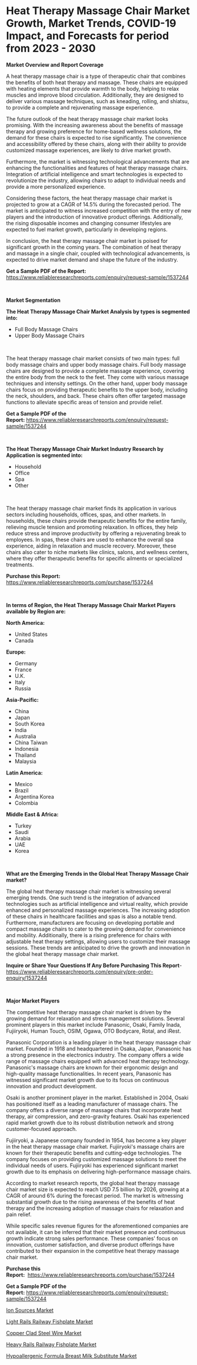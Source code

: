 <p><h1>Heat Therapy Massage Chair Market Growth, Market Trends, COVID-19 Impact, and Forecasts for period from 2023 - 2030</h1></p><p><strong>Market Overview and Report Coverage</strong></p>
<p><p>A heat therapy massage chair is a type of therapeutic chair that combines the benefits of both heat therapy and massage. These chairs are equipped with heating elements that provide warmth to the body, helping to relax muscles and improve blood circulation. Additionally, they are designed to deliver various massage techniques, such as kneading, rolling, and shiatsu, to provide a complete and rejuvenating massage experience.</p><p>The future outlook of the heat therapy massage chair market looks promising. With the increasing awareness about the benefits of massage therapy and growing preference for home-based wellness solutions, the demand for these chairs is expected to rise significantly. The convenience and accessibility offered by these chairs, along with their ability to provide customized massage experiences, are likely to drive market growth.</p><p>Furthermore, the market is witnessing technological advancements that are enhancing the functionalities and features of heat therapy massage chairs. Integration of artificial intelligence and smart technologies is expected to revolutionize the industry, allowing chairs to adapt to individual needs and provide a more personalized experience.</p><p>Considering these factors, the heat therapy massage chair market is projected to grow at a CAGR of 14.5% during the forecasted period. The market is anticipated to witness increased competition with the entry of new players and the introduction of innovative product offerings. Additionally, the rising disposable incomes and changing consumer lifestyles are expected to fuel market growth, particularly in developing regions.</p><p>In conclusion, the heat therapy massage chair market is poised for significant growth in the coming years. The combination of heat therapy and massage in a single chair, coupled with technological advancements, is expected to drive market demand and shape the future of the industry.</p></p>
<p><strong>Get a Sample PDF of the Report:</strong> <a href="https://www.reliableresearchreports.com/enquiry/request-sample/1537244">https://www.reliableresearchreports.com/enquiry/request-sample/1537244</a></p>
<p>&nbsp;</p>
<p><strong>Market Segmentation</strong></p>
<p><strong>The Heat Therapy Massage Chair Market Analysis by types is segmented into:</strong></p>
<p><ul><li>Full Body Massage Chairs</li><li>Upper Body Massage Chairs</li></ul></p>
<p>&nbsp;</p>
<p><p>The heat therapy massage chair market consists of two main types: full body massage chairs and upper body massage chairs. Full body massage chairs are designed to provide a complete massage experience, covering the entire body from the neck to the feet. They come with various massage techniques and intensity settings. On the other hand, upper body massage chairs focus on providing therapeutic benefits to the upper body, including the neck, shoulders, and back. These chairs often offer targeted massage functions to alleviate specific areas of tension and provide relief.</p></p>
<p><strong>Get a Sample PDF of the Report:</strong>&nbsp;<a href="https://www.reliableresearchreports.com/enquiry/request-sample/1537244">https://www.reliableresearchreports.com/enquiry/request-sample/1537244</a></p>
<p>&nbsp;</p>
<p><strong>The Heat Therapy Massage Chair Market Industry Research by Application is segmented into:</strong></p>
<p><ul><li>Household</li><li>Office</li><li>Spa</li><li>Other</li></ul></p>
<p>&nbsp;</p>
<p><p>The heat therapy massage chair market finds its application in various sectors including households, offices, spas, and other markets. In households, these chairs provide therapeutic benefits for the entire family, relieving muscle tension and promoting relaxation. In offices, they help reduce stress and improve productivity by offering a rejuvenating break to employees. In spas, these chairs are used to enhance the overall spa experience, aiding in relaxation and muscle recovery. Moreover, these chairs also cater to niche markets like clinics, salons, and wellness centers, where they offer therapeutic benefits for specific ailments or specialized treatments.</p></p>
<p><strong>Purchase this Report:</strong>&nbsp; <a href="https://www.reliableresearchreports.com/purchase/1537244">https://www.reliableresearchreports.com/purchase/1537244</a></p>
<p>&nbsp;</p>
<p><strong>In terms of Region, the Heat Therapy Massage Chair Market Players available by Region are:</strong></p>
<p>
    <p> <strong> North America: </strong>
        <ul>
            <li>United States</li>
            <li>Canada</li>
        </ul>
        </p> 
    <p> <strong> Europe: </strong>
        <ul>
            <li>Germany</li>
            <li>France</li>
            <li>U.K.</li>
            <li>Italy</li>
            <li>Russia</li>
        </ul>
        </p> 
    <p> <strong> Asia-Pacific: </strong>
        <ul>
            <li>China</li>
            <li>Japan</li>
            <li>South Korea</li>
            <li>India</li>
            <li>Australia</li>
            <li>China Taiwan</li>
            <li>Indonesia</li>
            <li>Thailand</li>
            <li>Malaysia</li>
        </ul>
        </p> 
    <p> <strong> Latin America: </strong>
        <ul>
            <li>Mexico</li>
            <li>Brazil</li>
            <li>Argentina Korea</li>
            <li>Colombia</li>
        </ul>
        </p> 
    <p> <strong> Middle East & Africa: </strong>
        <ul>
            <li>Turkey</li>
            <li>Saudi</li>
            <li>Arabia</li>
            <li>UAE</li>
            <li>Korea</li>
        </ul>
    </p>
    </p>
<p>&nbsp;</p>
<p><strong>What are the Emerging Trends in the Global Heat Therapy Massage Chair market?</strong></p>
<p><p>The global heat therapy massage chair market is witnessing several emerging trends. One such trend is the integration of advanced technologies such as artificial intelligence and virtual reality, which provide enhanced and personalized massage experiences. The increasing adoption of these chairs in healthcare facilities and spas is also a notable trend. Furthermore, manufacturers are focusing on developing portable and compact massage chairs to cater to the growing demand for convenience and mobility. Additionally, there is a rising preference for chairs with adjustable heat therapy settings, allowing users to customize their massage sessions. These trends are anticipated to drive the growth and innovation in the global heat therapy massage chair market.</p></p>
<p><strong>Inquire or Share Your Questions If Any Before Purchasing This Report</strong>- <a href="https://www.reliableresearchreports.com/enquiry/pre-order-enquiry/1537244">https://www.reliableresearchreports.com/enquiry/pre-order-enquiry/1537244</a></p>
<p>&nbsp;</p>
<p><strong>Major Market Players</strong></p>
<p><p>The competitive heat therapy massage chair market is driven by the growing demand for relaxation and stress management solutions. Several prominent players in this market include Panasonic, Osaki, Family Inada, Fujiiryoki, Human Touch, OSIM, Ogawa, OTO Bodycare, Rotal, and iRest.</p><p>Panasonic Corporation is a leading player in the heat therapy massage chair market. Founded in 1918 and headquartered in Osaka, Japan, Panasonic has a strong presence in the electronics industry. The company offers a wide range of massage chairs equipped with advanced heat therapy technology. Panasonic's massage chairs are known for their ergonomic design and high-quality massage functionalities. In recent years, Panasonic has witnessed significant market growth due to its focus on continuous innovation and product development.</p><p>Osaki is another prominent player in the market. Established in 2004, Osaki has positioned itself as a leading manufacturer of massage chairs. The company offers a diverse range of massage chairs that incorporate heat therapy, air compression, and zero-gravity features. Osaki has experienced rapid market growth due to its robust distribution network and strong customer-focused approach.</p><p>Fujiiryoki, a Japanese company founded in 1954, has become a key player in the heat therapy massage chair market. Fujiiryoki's massage chairs are known for their therapeutic benefits and cutting-edge technologies. The company focuses on providing customized massage solutions to meet the individual needs of users. Fujiiryoki has experienced significant market growth due to its emphasis on delivering high-performance massage chairs.</p><p>According to market research reports, the global heat therapy massage chair market size is expected to reach USD 7.5 billion by 2026, growing at a CAGR of around 6% during the forecast period. The market is witnessing substantial growth due to the rising awareness of the benefits of heat therapy and the increasing adoption of massage chairs for relaxation and pain relief.</p><p>While specific sales revenue figures for the aforementioned companies are not available, it can be inferred that their market presence and continuous growth indicate strong sales performance. These companies' focus on innovation, customer satisfaction, and diverse product offerings have contributed to their expansion in the competitive heat therapy massage chair market.</p></p>
<p><strong>Purchase this Report:</strong>&nbsp;&nbsp;<a href="https://www.reliableresearchreports.com/purchase/1537244">https://www.reliableresearchreports.com/purchase/1537244</a></p>
<p></p>
<p><strong>Get a Sample PDF of the Report:</strong>&nbsp;<a href="https://www.reliableresearchreports.com/enquiry/request-sample/1537244">https://www.reliableresearchreports.com/enquiry/request-sample/1537244</a></p>
<p><p><a href="https://medium.com/@sylvanfahey/ion-sources-market-size-growth-forecast-2023-2030-c15d8f6e58c2">Ion Sources Market</a></p><p><a href="https://www.linkedin.com/pulse/decoding-light-rails-railway-fishplate-market-deep-dive/">Light Rails Railway Fishplate Market</a></p><p><a href="https://medium.com/@clayreinger/copper-clad-steel-wire-market-size-growth-forecast-2023-2030-8f3fd30af4ab">Copper Clad Steel Wire Market</a></p><p><a href="https://www.linkedin.com/pulse/heavy-rails-railway-fishplate-market-research-report-unlocks/">Heavy Rails Railway Fishplate Market</a></p><p><a href="https://www.linkedin.com/pulse/decoding-hypoallergenic-formula-breast-milk-substitute-market/">Hypoallergenic Formula Breast Milk Substitute Market</a></p></p>